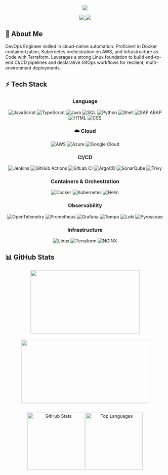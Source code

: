 <h2 align="center" style="padding: 0; margin: 0;">
  <img src="https://readme-typing-svg.herokuapp.com/?lines=Hello,+I'm+Kerem+AR&center=true&size=25&color=58a6ff&duration=3&pause=1000&vCenter=true&width=700" style="padding:0;margin:0;max-width:100%;"/>
</h2>

<p align="center" style="margin-bottom: 20px;">
  <a href="https://www.linkedin.com/in/kerem-ar/" target="_blank">
    <img src="https://img.shields.io/badge/LinkedIn-0077B5?style=for-the-badge&logo=linkedin&logoColor=white"/>
  </a>
  <a href="https://keremar.com" target="_blank">
    <img src="https://img.shields.io/badge/Portfolio-000000?style=for-the-badge&logo=About.me&logoColor=white"/>
  </a>
</p>


## 💫 About Me
DevOps Engineer skilled in cloud-native automation. Proficient in Docker containerization, Kubernetes orchestration on AWS, and Infrastructure as Code with Terraform. Leverages a strong Linux foundation to build end-to-end CI/CD pipelines and declarative GitOps workflows for resilient, multi-environment deployments.


## ⚡ Tech Stack

<div align="center">

### Language
![JavaScript](https://img.shields.io/badge/JavaScript-%23F7DF1E.svg?style=for-the-badge&logo=javascript&logoColor=black)
![TypeScript](https://img.shields.io/badge/TypeScript-%23007ACC.svg?style=for-the-badge&logo=typescript&logoColor=white)
![Java](https://img.shields.io/badge/Java-%23ED8B00.svg?style=for-the-badge&logo=openjdk&logoColor=white)
![SQL](https://img.shields.io/badge/SQL-%2300758F.svg?style=for-the-badge&logo=postgresql&logoColor=white)
![Python](https://img.shields.io/badge/Python-%233776AB.svg?style=for-the-badge&logo=python&logoColor=white)
![Shell](https://img.shields.io/badge/Shell-%23121011.svg?style=for-the-badge&logo=gnu-bash&logoColor=white)
![SAP ABAP](https://img.shields.io/badge/ABAP-%2300A9E0.svg?style=for-the-badge&logo=sap&logoColor=white)
![HTML](https://img.shields.io/badge/HTML5-%23E34F26.svg?style=for-the-badge&logo=html5&logoColor=white)
![CSS](https://img.shields.io/badge/CSS3-%231572B6.svg?style=for-the-badge&logo=css3&logoColor=white)

### ☁️ Cloud
![AWS](https://img.shields.io/badge/AWS-%23FF9900.svg?style=for-the-badge&logo=AWS&logoColor=white)
![Azure](https://img.shields.io/badge/Azure-%230072C6.svg?style=for-the-badge&logo=microsoftazure&logoColor=white)
![Google Cloud](https://img.shields.io/badge/GoogleCloud-%234285F4.svg?style=for-the-badge&logo=googlecloud&logoColor=white)



### CI/CD
![Jenkins](https://img.shields.io/badge/Jenkins-%232C5263.svg?style=for-the-badge&logo=jenkins&logoColor=white)
![GitHub Actions](https://img.shields.io/badge/GitHub%20Actions-%232671E5.svg?style=for-the-badge&logo=githubactions&logoColor=white)
![GitLab CI](https://img.shields.io/badge/GitLab%20CI-%23181717.svg?style=for-the-badge&logo=gitlab&logoColor=white)
![ArgoCD](https://img.shields.io/badge/ArgoCD-%23EF7B4D.svg?style=for-the-badge&logo=argo&logoColor=white)
![SonarQube](https://img.shields.io/badge/SonarQube-%234E9BCD.svg?style=for-the-badge&logo=sonarqube&logoColor=white)
![Trivy](https://img.shields.io/badge/Trivy-%23FCA121.svg?style=for-the-badge&logo=aqua&logoColor=black)

### Containers & Orchestration
![Docker](https://img.shields.io/badge/Docker-%230db7ed.svg?style=for-the-badge&logo=docker&logoColor=white)
![Kubernetes](https://img.shields.io/badge/Kubernetes-%23326ce5.svg?style=for-the-badge&logo=kubernetes&logoColor=white)
![Helm](https://img.shields.io/badge/Helm-%230F1689.svg?style=for-the-badge&logo=helm&logoColor=white)

### Observability 
![OpenTelemetry](https://img.shields.io/badge/OpenTelemetry-%23F5A800.svg?style=for-the-badge&logo=opentelemetry&logoColor=black)
![Prometheus](https://img.shields.io/badge/Prometheus-E6522C?style=for-the-badge&logo=Prometheus&logoColor=white)
![Grafana](https://img.shields.io/badge/Grafana-%23F46800.svg?style=for-the-badge&logo=grafana&logoColor=white)
![Tempo](https://img.shields.io/badge/Tempo-%23009999.svg?style=for-the-badge&logo=grafana&logoColor=white)
![Loki](https://img.shields.io/badge/Loki-%23007D9C.svg?style=for-the-badge&logo=grafana&logoColor=white)
![Pyroscope](https://img.shields.io/badge/Pyroscope-%23F5A800.svg?style=for-the-badge&logo=pyroscope&logoColor=black)


### Infrastructure 
![Linux](https://img.shields.io/badge/Linux-%23FCC624.svg?style=for-the-badge&logo=linux&logoColor=black)
![Terraform](https://img.shields.io/badge/Terraform-%235835CC.svg?style=for-the-badge&logo=terraform&logoColor=white)
![NGINX](https://img.shields.io/badge/NGINX-%23009639.svg?style=for-the-badge&logo=nginx&logoColor=white)


</div>


## 📊 GitHub Stats
<p align="center" style="display:flex; flex-wrap: wrap; gap:20px; align-items:center; justify-content:center; margin-top: 20px; margin-bottom: 30px;">
  <img height="200" width="345" src="https://github-readme-stats.vercel.app/api?username=KeremAR&show_icons=true&theme=tokyonight&hide_rank=true" />
  <img height="200" width="405" src="https://github-readme-streak-stats.herokuapp.com/?user=KeremAR&theme=tokyonight" />
</p>
<div align="center">
  <img src="https://github-readme-stats.vercel.app/api?username=KeremAR&show_icons=true&include_all_commits=true&theme=tokyonight&hide_border=true" alt="GitHub Stats" height="180px"/>
  <img src="https://github-readme-stats.vercel.app/api/top-langs/?username=KeremAR&layout=compact&theme=tokyonight&hide_border=true" alt="Top Languages" height="180px"/>
</div>

